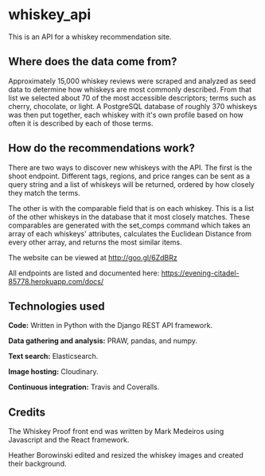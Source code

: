 # whiskey_api

This is an API for a whiskey recommendation site.

## Where does the data come from?

Approximately 15,000 whiskey reviews were scraped and analyzed as seed data to determine how whiskeys are most commonly described. From that list we selected about 70 of the most accessible descriptors; terms such as cherry, chocolate, or light. A PostgreSQL database of roughly 370 whiskeys was then put together, each whiskey with it's own profile based on how often it is described by each of those terms.

## How do the recommendations work?

There are two ways to discover new whiskeys with the API. The first is the shoot endpoint. Different tags, regions, and price ranges can be sent as a query string and a list of whiskeys will be returned, ordered by how closely they match the terms.

The other is with the comparable field that is on each whiskey. This is a list of the other whiskeys in the database that it most closely matches. These comparables are generated with the set_comps command which takes an array of each whiskeys' attributes, calculates the Euclidean Distance from every other array, and returns the most similar items.

The website can be viewed at http://goo.gl/6ZdBRz

All endpoints are listed and documented here: https://evening-citadel-85778.herokuapp.com/docs/

## Technologies used

<b>Code:</b> Written in Python with the Django REST API framework.

<b>Data gathering and analysis:</b> PRAW, pandas, and numpy.

<b>Text search:</b> Elasticsearch.

<b>Image hosting:</b> Cloudinary.

<b>Continuous integration:</b> Travis and Coveralls.

## Credits

The Whiskey Proof front end was written by Mark Medeiros using Javascript and the React framework.

Heather Borowinski edited and resized the whiskey images and created their background. 
